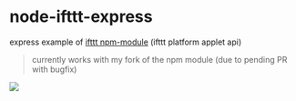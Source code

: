 # node-ifttt-express

express example of [ifttt npm-module](https://npmjs.org/package/ifttt) (ifttt platform applet api)

> currently works with my fork of the npm module (due to pending PR with bugfix)

<img src="https://ifttt.com/blog/2012/06/the-new-ifttt/_jcr_content/image.img.png/1493526759743.png"/>

